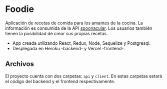 # Foodie

Aplicación de recetas de comida para los amantes de la cocina. La información es consumida de la API [spoonacular](https://spoonacular.com/food-api). Los usuarios también tienen la posibilidad de crear sus propias recetas.

- App creada utilizando React, Redux, Node, Sequelize y Postgresql.
- Desplegada en Heroku -backend- y Vercel -frontend-.

## Archivos

El proyecto cuenta con dos carpetas: `api` y `client`. En estas carpetas estará el código del backend y el frontend respectivamente.
